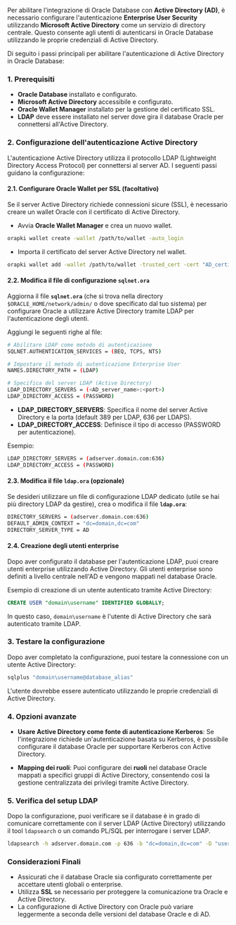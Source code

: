 Per abilitare l'integrazione di Oracle Database con **Active Directory (AD)**, è necessario configurare l'autenticazione **Enterprise User Security** utilizzando **Microsoft Active Directory** come un servizio di directory centrale. Questo consente agli utenti di autenticarsi in Oracle Database utilizzando le proprie credenziali di Active Directory.

Di seguito i passi principali per abilitare l'autenticazione di Active Directory in Oracle Database:

### 1. **Prerequisiti**

- **Oracle Database** installato e configurato.
- **Microsoft Active Directory** accessibile e configurato.
- **Oracle Wallet Manager** installato per la gestione del certificato SSL.
- **LDAP** deve essere installato nel server dove gira il database Oracle per connettersi all'Active Directory.

### 2. **Configurazione dell'autenticazione Active Directory**

L'autenticazione Active Directory utilizza il protocollo LDAP (Lightweight Directory Access Protocol) per connettersi al server AD. I seguenti passi guidano la configurazione:

#### 2.1. **Configurare Oracle Wallet per SSL (facoltativo)**
Se il server Active Directory richiede connessioni sicure (SSL), è necessario creare un wallet Oracle con il certificato di Active Directory.

- Avvia **Oracle Wallet Manager** e crea un nuovo wallet.

```bash
orapki wallet create -wallet /path/to/wallet -auto_login
```

- Importa il certificato del server Active Directory nel wallet.

```bash
orapki wallet add -wallet /path/to/wallet -trusted_cert -cert "AD_certificate.cer"
```

#### 2.2. **Modifica il file di configurazione `sqlnet.ora`**
Aggiorna il file **`sqlnet.ora`** (che si trova nella directory `$ORACLE_HOME/network/admin/` o dove specificato dal tuo sistema) per configurare Oracle a utilizzare Active Directory tramite LDAP per l'autenticazione degli utenti.

Aggiungi le seguenti righe al file:

```bash
# Abilitare LDAP come metodo di autenticazione
SQLNET.AUTHENTICATION_SERVICES = (BEQ, TCPS, NTS)

# Impostare il metodo di autenticazione Enterprise User
NAMES.DIRECTORY_PATH = (LDAP)

# Specifica del server LDAP (Active Directory)
LDAP_DIRECTORY_SERVERS = (<AD_server_name>:<port>)
LDAP_DIRECTORY_ACCESS = (PASSWORD)
```

- **LDAP_DIRECTORY_SERVERS**: Specifica il nome del server Active Directory e la porta (default 389 per LDAP, 636 per LDAPS).
- **LDAP_DIRECTORY_ACCESS**: Definisce il tipo di accesso (PASSWORD per autenticazione).

Esempio:

```bash
LDAP_DIRECTORY_SERVERS = (adserver.domain.com:636)
LDAP_DIRECTORY_ACCESS = (PASSWORD)
```

#### 2.3. **Modifica il file `ldap.ora` (opzionale)**
Se desideri utilizzare un file di configurazione LDAP dedicato (utile se hai più directory LDAP da gestire), crea o modifica il file **`ldap.ora`**:

```bash
DIRECTORY_SERVERS = (adserver.domain.com:636)
DEFAULT_ADMIN_CONTEXT = "dc=domain,dc=com"
DIRECTORY_SERVER_TYPE = AD
```

#### 2.4. **Creazione degli utenti enterprise**
Dopo aver configurato il database per l'autenticazione LDAP, puoi creare utenti enterprise utilizzando Active Directory. Gli utenti enterprise sono definiti a livello centrale nell'AD e vengono mappati nel database Oracle.

Esempio di creazione di un utente autenticato tramite Active Directory:

```sql
CREATE USER "domain\username" IDENTIFIED GLOBALLY;
```

In questo caso, `domain\username` è l'utente di Active Directory che sarà autenticato tramite LDAP.

### 3. **Testare la configurazione**

Dopo aver completato la configurazione, puoi testare la connessione con un utente Active Directory:

```bash
sqlplus "domain\username@database_alias"
```

L'utente dovrebbe essere autenticato utilizzando le proprie credenziali di Active Directory.

### 4. **Opzioni avanzate**

- **Usare Active Directory come fonte di autenticazione Kerberos**: Se l'integrazione richiede un'autenticazione basata su Kerberos, è possibile configurare il database Oracle per supportare Kerberos con Active Directory.
  
- **Mapping dei ruoli**: Puoi configurare dei **ruoli** nel database Oracle mappati a specifici gruppi di Active Directory, consentendo così la gestione centralizzata dei privilegi tramite Active Directory.

### 5. **Verifica del setup LDAP**

Dopo la configurazione, puoi verificare se il database è in grado di comunicare correttamente con il server LDAP (Active Directory) utilizzando il tool `ldapsearch` o un comando PL/SQL per interrogare i server LDAP.

```bash
ldapsearch -h adserver.domain.com -p 636 -b "dc=domain,dc=com" -D "user@domain.com" -W
```

### Considerazioni Finali

- Assicurati che il database Oracle sia configurato correttamente per accettare utenti globali o enterprise.
- Utilizza **SSL** se necessario per proteggere la comunicazione tra Oracle e Active Directory.
- La configurazione di Active Directory con Oracle può variare leggermente a seconda delle versioni del database Oracle e di AD.